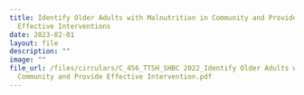 ```yaml
---
title: Identify Older Adults with Malnutrition in Community and Provide
  Effective Interventions
date: 2023-02-01
layout: file
description: ""
image: ""
file_url: /files/circulars/C_456_TTSH_SHBC 2022_Identify Older Adults with Malnutrition in
  Community and Provide Effective Intervention.pdf
---
```

